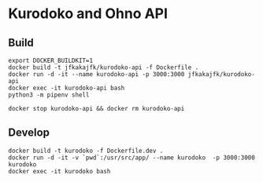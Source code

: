 # Kurodoko and Ohno API


## Build


```shell
export DOCKER_BUILDKIT=1
docker build -t jfkakajfk/kurodoko-api -f Dockerfile .
docker run -d -it --name kurodoko-api -p 3000:3000 jfkakajfk/kurodoko-api
docker exec -it kurodoko-api bash
python3 -m pipenv shell

docker stop kurodoko-api && docker rm kurodoko-api
```
## Develop

```shell
docker build -t kurodoko -f Dockerfile.dev .
docker run -d -it -v `pwd`:/usr/src/app/ --name kurodoko  -p 3000:3000 kurodoko
docker exec -it kurodoko bash
```
